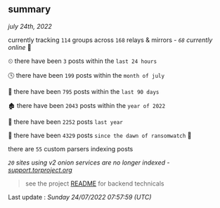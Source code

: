 
## summary
_july 24th, 2022_

currently tracking `114` groups across `168` relays & mirrors - _`68` currently online_ 📡

⏲ there have been `3` posts within the `last 24 hours`

🕓 there have been `199` posts within the `month of july`

📅 there have been `795` posts within the `last 90 days`

🏚 there have been `2043` posts within the `year of 2022`

🚀 there have been `2252` posts `last year`

🦕 there have been `4329` posts `since the dawn of ransomwatch` 🐣

there are `55` custom parsers indexing posts

_`20` sites using v2 onion services are no longer indexed - [support.torproject.org](https://support.torproject.org/onionservices/v2-deprecation/)_

> see the project [README](https://github.com/jmousqueton/ransomwatch#readme) for backend technicals



Last update : _Sunday 24/07/2022 07:57:59 (UTC)_

